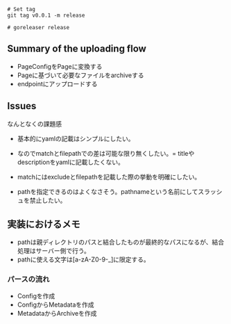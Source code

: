 ```
# Set tag
git tag v0.0.1 -m release

# goreleaser release
```

## Summary of the uploading flow

* PageConfigをPageに変換する
* Pageに基づいて必要なファイルをarchiveする
* endpointにアップロードする

## Issues

なんとなくの課題感
* 基本的にyamlの記載はシンプルにしたい。
* なのでmatchとfilepathでの差は可能な限り無くしたい。= titleやdescriptionをyamlに記載したくない。

* matchにはexcludeとfilepathを記載した際の挙動を明確にしたい。
* pathを指定できるのはよくなさそう。pathnameという名前にしてスラッシュを禁止したい。


## 実装におけるメモ
* pathは親ディレクトリのパスと結合したものが最終的なパスになるが、結合処理はサーバー側で行う。
* pathに使える文字は[a-zA-Z0-9-_]に限定する。

### パースの流れ
* Configを作成
* ConfigからMetadataを作成
* MetadataからArchiveを作成